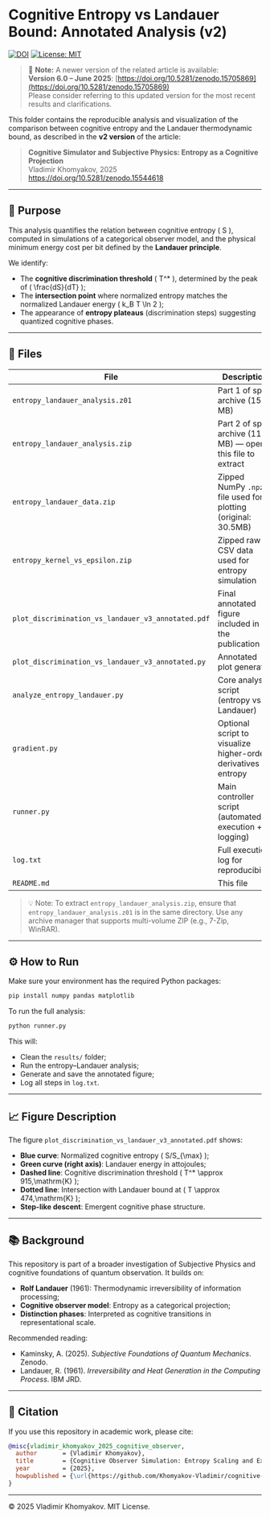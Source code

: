 
# Cognitive Entropy vs Landauer Bound: Annotated Analysis (v2)
[![DOI](https://zenodo.org/badge/DOI/10.5281/zenodo.15616837.svg)](https://doi.org/10.5281/zenodo.15616837)
[![License: MIT](https://img.shields.io/badge/License-MIT-yellow.svg)](LICENSE)

> 📌 **Note:** A newer version of the related article is available:  
> **Version 6.0 – June 2025**: [https://doi.org/10.5281/zenodo.15705869](https://doi.org/10.5281/zenodo.15705869)  
> Please consider referring to this updated version for the most recent results and clarifications.

This folder contains the reproducible analysis and visualization of the comparison between cognitive entropy and the Landauer thermodynamic bound, as described in the **v2 version** of the article:

> **Cognitive Simulator and Subjective Physics: Entropy as a Cognitive Projection**  
> Vladimir Khomyakov, 2025  
> https://doi.org/10.5281/zenodo.15544618

---

## 📌 Purpose

This analysis quantifies the relation between cognitive entropy \( S \), computed in simulations of a categorical observer model, and the physical minimum energy cost per bit defined by the **Landauer principle**.

We identify:
- The **cognitive discrimination threshold** \( T^* \), determined by the peak of \( \frac{dS}{dT} \);
- The **intersection point** where normalized entropy matches the normalized Landauer energy \( k_B T \ln 2 \);
- The appearance of **entropy plateaus** (discrimination steps) suggesting quantized cognitive phases.

---

## 📁 Files

| File | Description |
|------|-------------|
| `entropy_landauer_analysis.z01`              | Part 1 of split archive (15 MB) |
| `entropy_landauer_analysis.zip`              | Part 2 of split archive (11.8 MB) — open this file to extract |
| `entropy_landauer_data.zip`                  | Zipped NumPy `.npz` file used for plotting (original: 30.5MB) |
| `entropy_kernel_vs_epsilon.zip`              | Zipped raw CSV data used for entropy simulation |
| `plot_discrimination_vs_landauer_v3_annotated.pdf` | Final annotated figure included in the publication |
| `plot_discrimination_vs_landauer_v3_annotated.py`  | Annotated plot generator |
| `analyze_entropy_landauer.py`                | Core analysis script (entropy vs. Landauer) |
| `gradient.py`                                | Optional script to visualize higher-order derivatives of entropy |
| `runner.py`                                  | Main controller script (automated execution + logging) |
| `log.txt`                                    | Full execution log for reproducibility |
| `README.md`                                  | This file |

> 💡 Note: To extract `entropy_landauer_analysis.zip`, ensure that `entropy_landauer_analysis.z01` is in the same directory. Use any archive manager that supports multi-volume ZIP (e.g., 7-Zip, WinRAR).

---

## ⚙️ How to Run

Make sure your environment has the required Python packages:
```bash
pip install numpy pandas matplotlib
```

To run the full analysis:
```bash
python runner.py
```

This will:
- Clean the `results/` folder;
- Run the entropy–Landauer analysis;
- Generate and save the annotated figure;
- Log all steps in `log.txt`.

---

## 📈 Figure Description

The figure `plot_discrimination_vs_landauer_v3_annotated.pdf` shows:

- **Blue curve**: Normalized cognitive entropy \( S/S_{\max} \);
- **Green curve (right axis)**: Landauer energy in attojoules;
- **Dashed line**: Cognitive discrimination threshold \( T^* \approx 915\,\mathrm{K} \);
- **Dotted line**: Intersection with Landauer bound at \( T \approx 474\,\mathrm{K} \);
- **Step-like descent**: Emergent cognitive phase structure.

---

## 📚 Background

This repository is part of a broader investigation of Subjective Physics and cognitive foundations of quantum observation. It builds on:

- **Rolf Landauer** (1961): Thermodynamic irreversibility of information processing;
- **Cognitive observer model**: Entropy as a categorical projection;
- **Distinction phases**: Interpreted as cognitive transitions in representational scale.

Recommended reading:

- Kaminsky, A. (2025). *Subjective Foundations of Quantum Mechanics*. Zenodo.  
- Landauer, R. (1961). *Irreversibility and Heat Generation in the Computing Process*. IBM JRD.

---

## 🧠 Citation

If you use this repository in academic work, please cite:

```bibtex
@misc{vladimir_khomyakov_2025_cognitive_observer,
  author       = {Vladimir Khomyakov},
  title        = {Cognitive Observer Simulation: Entropy Scaling and Extremum Structure},
  year         = {2025},
  howpublished = {\url{https://github.com/Khomyakov-Vladimir/cognitive-observer-simulation}}
}
```

---

© 2025 Vladimir Khomyakov. MIT License.
